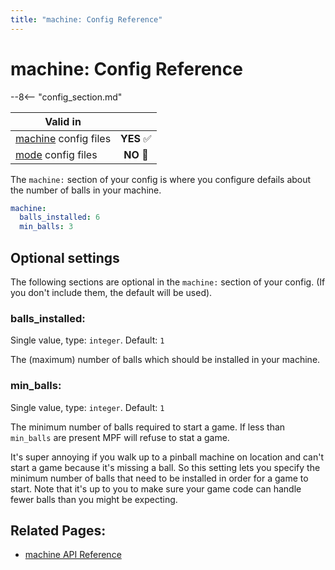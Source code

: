 ```yaml
---
title: "machine: Config Reference"
---
```


# machine: Config Reference

--8<-- "config_section.md"

| Valid in | |
|-----|:----:|
|[machine](instructions/machine_config.md) config files |**YES** :white_check_mark:|
|[mode](instructions/mode_config.md) config files|**NO** :no_entry_sign:|

The `machine:` section of your config is where you configure defails
about the number of balls in your machine.

``` yaml
machine:
  balls_installed: 6
  min_balls: 3
```

## Optional settings

The following sections are optional in the `machine:` section of your
config. (If you don't include them, the default will be used).

### balls_installed:

Single value, type: `integer`. Default: `1`

The (maximum) number of balls which should be installed in your machine.

### min_balls:

Single value, type: `integer`. Default: `1`

The minimum number of balls required to start a game. If less than
`min_balls` are present MPF will refuse to stat a game.

It's super annoying if you walk up to a pinball machine on location and
can't start a game because it's missing a ball. So this setting lets
you specify the minimum number of balls that need to be installed in
order for a game to start. Note that it's up to you to make sure your
game code can handle fewer balls than you might be expecting.

## Related Pages:

* [machine API Reference](../code/api_reference/core/machine.md)
